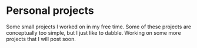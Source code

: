 # Personal projects
Some small projects I worked on in my free time. Some of these projects are conceptually too simple, but I just like to dabble. 
Working on some more projects that I will post soon.

